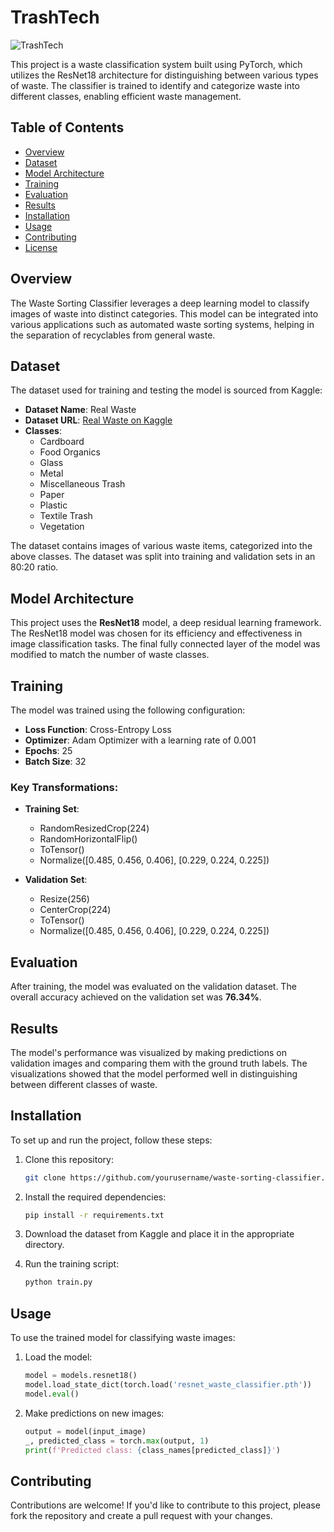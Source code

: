 

# TrashTech

![TrashTech](https://miro.medium.com/v2/resize:fit:1400/1*bBLBnrUMDxjym9HM53qf0g.gif)


This project is a waste classification system built using PyTorch, which utilizes the ResNet18 architecture for distinguishing between various types of waste. The classifier is trained to identify and categorize waste into different classes, enabling efficient waste management.

## Table of Contents

- [Overview](#overview)
- [Dataset](#dataset)
- [Model Architecture](#model-architecture)
- [Training](#training)
- [Evaluation](#evaluation)
- [Results](#results)
- [Installation](#installation)
- [Usage](#usage)
- [Contributing](#contributing)
- [License](#license)

## Overview

The Waste Sorting Classifier leverages a deep learning model to classify images of waste into distinct categories. This model can be integrated into various applications such as automated waste sorting systems, helping in the separation of recyclables from general waste.

## Dataset

The dataset used for training and testing the model is sourced from Kaggle:

- **Dataset Name**: Real Waste
- **Dataset URL**: [Real Waste on Kaggle](https://www.kaggle.com/datasets/joebeachcapital/realwaste)
- **Classes**:
  - Cardboard
  - Food Organics
  - Glass
  - Metal
  - Miscellaneous Trash
  - Paper
  - Plastic
  - Textile Trash
  - Vegetation

The dataset contains images of various waste items, categorized into the above classes. The dataset was split into training and validation sets in an 80:20 ratio.

## Model Architecture

This project uses the **ResNet18** model, a deep residual learning framework. The ResNet18 model was chosen for its efficiency and effectiveness in image classification tasks. The final fully connected layer of the model was modified to match the number of waste classes.

## Training

The model was trained using the following configuration:

- **Loss Function**: Cross-Entropy Loss
- **Optimizer**: Adam Optimizer with a learning rate of 0.001
- **Epochs**: 25
- **Batch Size**: 32

### Key Transformations:

- **Training Set**:
  - RandomResizedCrop(224)
  - RandomHorizontalFlip()
  - ToTensor()
  - Normalize([0.485, 0.456, 0.406], [0.229, 0.224, 0.225])

- **Validation Set**:
  - Resize(256)
  - CenterCrop(224)
  - ToTensor()
  - Normalize([0.485, 0.456, 0.406], [0.229, 0.224, 0.225])

## Evaluation

After training, the model was evaluated on the validation dataset. The overall accuracy achieved on the validation set was **76.34%**.

## Results

The model's performance was visualized by making predictions on validation images and comparing them with the ground truth labels. The visualizations showed that the model performed well in distinguishing between different classes of waste.

## Installation

To set up and run the project, follow these steps:

1. Clone this repository:

   ```bash
   git clone https://github.com/yourusername/waste-sorting-classifier.git
   ```

2. Install the required dependencies:

   ```bash
   pip install -r requirements.txt
   ```

3. Download the dataset from Kaggle and place it in the appropriate directory.

4. Run the training script:

   ```bash
   python train.py
   ```

## Usage

To use the trained model for classifying waste images:

1. Load the model:

   ```python
   model = models.resnet18()
   model.load_state_dict(torch.load('resnet_waste_classifier.pth'))
   model.eval()
   ```

2. Make predictions on new images:

   ```python
   output = model(input_image)
   _, predicted_class = torch.max(output, 1)
   print(f'Predicted class: {class_names[predicted_class]}')
   ```

## Contributing

Contributions are welcome! If you'd like to contribute to this project, please fork the repository and create a pull request with your changes.
